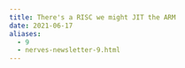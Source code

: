 ```yaml
---
title: There's a RISC we might JIT the ARM
date: 2021-06-17
aliases:
  - 9
  - nerves-newsletter-9.html
---
```

